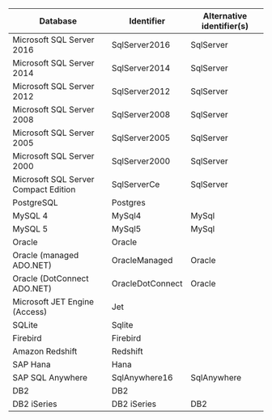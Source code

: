 Database | Identifier | Alternative identifier(s)
---------|------------|---------------------------
Microsoft SQL Server 2016 | SqlServer2016 | SqlServer
Microsoft SQL Server 2014 | SqlServer2014 | SqlServer
Microsoft SQL Server 2012 | SqlServer2012 | SqlServer
Microsoft SQL Server 2008 | SqlServer2008 | SqlServer
Microsoft SQL Server 2005 | SqlServer2005 | SqlServer
Microsoft SQL Server 2000 | SqlServer2000 | SqlServer
Microsoft SQL Server Compact Edition | SqlServerCe | SqlServer
PostgreSQL | Postgres |
MySQL 4 | MySql4 | MySql
MySQL 5 | MySql5 | MySql
Oracle  | Oracle |
Oracle (managed ADO.NET) | OracleManaged | Oracle
Oracle (DotConnect ADO.NET) | OracleDotConnect | Oracle
Microsoft JET Engine (Access) | Jet |
SQLite | Sqlite |
Firebird | Firebird |
Amazon Redshift | Redshift |
SAP Hana | Hana |
SAP SQL Anywhere | SqlAnywhere16 | SqlAnywhere
DB2 | DB2 |
DB2 iSeries | DB2 iSeries | DB2
